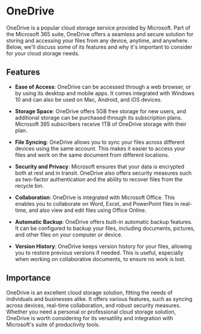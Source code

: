 # OneDrive

OneDrive is a popular cloud storage service provided by Microsoft. Part of the Microsoft 365 suite, OneDrive offers a seamless and secure solution for storing and accessing your files from any device, anytime, and anywhere. Below, we'll discuss some of its features and why it's important to consider for your cloud storage needs.

## Features

- **Ease of Access**: OneDrive can be accessed through a web browser, or by using its desktop and mobile apps. It comes integrated with Windows 10 and can also be used on Mac, Android, and iOS devices.

- **Storage Space**: OneDrive offers 5GB free storage for new users, and additional storage can be purchased through its subscription plans. Microsoft 365 subscribers receive 1TB of OneDrive storage with their plan.

- **File Syncing**: OneDrive allows you to sync your files across different devices using the same account. This makes it easier to access your files and work on the same document from different locations.

- **Security and Privacy**: Microsoft ensures that your data is encrypted both at rest and in transit. OneDrive also offers security measures such as two-factor authentication and the ability to recover files from the recycle bin.

- **Collaboration**: OneDrive is integrated with Microsoft Office. This enables you to collaborate on Word, Excel, and PowerPoint files in real-time, and also view and edit files using Office Online.

- **Automatic Backup**: OneDrive offers built-in automatic backup features. It can be configured to backup your files, including documents, pictures, and other files on your computer or device.

- **Version History**: OneDrive keeps version history for your files, allowing you to restore previous versions if needed. This is useful, especially when working on collaborative documents, to ensure no work is lost.

## Importance

OneDrive is an excellent cloud storage solution, fitting the needs of individuals and businesses alike. It offers various features, such as syncing across devices, real-time collaboration, and robust security measures. Whether you need a personal or professional cloud storage solution, OneDrive is worth considering for its versatility and integration with Microsoft's suite of productivity tools.
